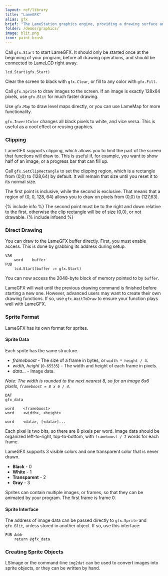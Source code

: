 ```yaml
---
layout: ref/library 
title: "LameGFX"
alias: gfx
brief: "The LameStation graphics engine, providing a drawing surface and basic drawing functions."
folder: /demos/graphics/
image: blit.png
icon: paint-brush
---
```


Call `gfx.Start` to start LameGFX. It should only be started once at the beginning of your program, before all drawing operations, and should be connected to LameLCD right away.

```
lcd.Start(gfx.Start)
```

Clear the screen to black with `gfx.Clear`, or fill to any color with `gfx.Fill`.

Call `gfx.Sprite` to draw images to the screen. If an image is exactly 128x64 pixels, use `gfx.Blit` for much faster drawing.

Use `gfx.Map` to draw level maps directly, or you can use LameMap for more functionality.

`gfx.InvertColor` changes all black pixels to white, and vice versa. This is useful as a cool effect or reusing graphics.

### Clipping

LameGFX supports clipping, which allows you to limit the part of the screen that functions will draw to. This is useful if, for example, you want to show half of an image, or a progress bar that can fill up.

Call `gfx.SetClipRectangle` to set the clipping region, which is a rectangle from (0,0) to (128,64) by default. It will remain that size until you reset it to its normal size.

The first point is inclusive, while the second is exclusive. That means that a region of (0, 0, 128, 64) allows you to draw on pixels from (0,0) to (127,63).

{% include info %}
The second point must be to the right and down relative to the first, otherwise the clip rectangle will be of size (0,0), or not drawable.
{% include infoend %}

### Direct Drawing

You can draw to the LameGFX buffer directly. First, you must enable access. This is done by grabbing its address during setup.

```
VAR
    word    buffer
PUB
    lcd.Start(buffer := gfx.Start)
```

You can now access the 2048-byte block of memory pointed to by `buffer`.

LameGFX will wait until the previous drawing command is finished before starting a new one. However, advanced users may want to create their own drawing functions. If so, use `gfx.WaitToDraw` to ensure your function plays well with LameGFX.

### Sprite Format

LameGFX has its own format for sprites.

#### Sprite Data

Each sprite has the same structure.

- *frameboost* - The size of a frame in bytes, or `width * height / 4`.
- *width*, *height* (`0-65535`) - The width and height of each frame in pixels.
- *data...* - Image data.

*Note: The width is rounded to the next nearest 8, so for an image 6x6 pixels, `frameboost = 8 x 6 / 4`.*

```
DAT
gfx_data

word    <frameboost>
word    <width>, <height>

word    <data>, [<data>]...
```

Each pixel is two bits, so there are 8 pixels per word. Image data should be organized left-to-right, top-to-bottom, with `frameboost / 2` words for each frame.

LameGFX supports 3 visible colors and one transparent color that is never drawn.

- **Black** - 0
- **White** - 1
- **Transparent** - 2
- **Gray** - 3

Sprites can contain multiple images, or frames, so that they can be animated by your program. The first frame is frame 0.

#### Sprite Interface

The address of image data can be passed directly to `gfx.Sprite` and `gfx.Blit`, unless stored in another object. If so, use this interface:

```
PUB Addr
    return @gfx_data
```

### Creating Sprite Objects

LSImage or the command-line `img2dat` can be used to convert images into sprite objects, or they can be written by hand.
